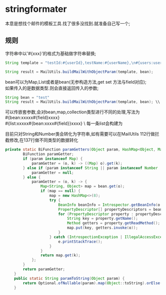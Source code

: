 # stringformater
本意是想找个邮件的模板工具.找了很多没找到.就准备自己写一个;
## 规则
字符串中以'#{xxx}'的格式为基础做字符串替换;  
```java
String template = "testId:#{userId},testName:#{userName},\n#{users:users.userName:#{userName}\n#{user:user.userName#{userName}}}";

String result = MailUtils.buildMailWithObjectParam(template, bean);
```
bean可以为Map,List或者是bean(无参构造方法,get set 方法与field对应);  
如果传入的是数据类型.则会直接返回传入的参数;
``` java
String bean = "test"
String result = MailUtils.buildMailWithObjectParam(template, bean); \\ result="test"
```
可以传嵌套参数,会对bean,map,collection类型进行不同的处理,写法为  
#{bean:xxxxx#{field}xxxx}  
#{list:xxxxx#{bean:xxxx#{field}}xxxx} \\ 每一条list会构建为

目前只对String和Number类会转化为字符串,如有需要可以在MailUtils 112行做拦截修改,在137行做不同类型的数据转化
``` java
private static BiFunction paramGetters(Object param, HashMap<Object, Map<String, Object>> bean) {
        BiFunction paramGetter;
        if (param instanceof Map) {
            paramGetter = (o, k) -> ((Map) o).get(k);
        } else if (param instanceof String || param instanceof Number || param == null) {  \\在这个地方添加放行类型
            paramGetter = null;
        } else {
            paramGetter = (o, k) -> {
                Map<String, Object> map = bean.get(o);
                if (map == null) {
                    map = new HashMap<>(8);
                    try {
                        BeanInfo beanInfo = Introspector.getBeanInfo(o.getClass());
                        PropertyDescriptor[] propertyDescriptors = beanInfo.getPropertyDescriptors();
                        for (PropertyDescriptor property : propertyDescriptors) {
                            String key = property.getName();
                            Method getters = property.getReadMethod();
                            map.put(key, getters.invoke(o));
                        }
                    } catch (IntrospectionException | IllegalAccessException | InvocationTargetException e) {
                        e.printStackTrace();
                    }
                }
                return map.get(k);
            };
        }
        return paramGetter;
    }
    public static String paramToString(Object param) {
        return Optional.ofNullable(param).map(Object::toString).orElse(""); \\ 在这个地方加转化方法
    }
   ```
